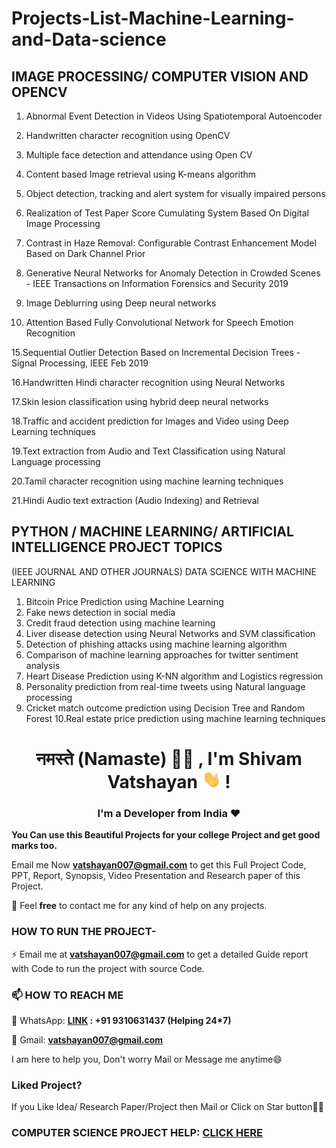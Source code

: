 # Projects-List-Machine-Learning-and-Data-science

## IMAGE PROCESSING/ COMPUTER VISION AND OPENCV

1. Abnormal Event Detection in Videos Using Spatiotemporal Autoencoder

2. Handwritten character recognition using OpenCV

3. Multiple face detection and attendance using Open CV

4. Content based Image retrieval using K-means algorithm

5. Object detection, tracking and alert system for visually impaired persons

6. Realization of Test Paper Score Cumulating System Based On Digital Image Processing

7. Contrast in Haze Removal: Configurable Contrast Enhancement Model Based on Dark Channel Prior

8. Generative Neural Networks for Anomaly Detection in Crowded Scenes - IEEE Transactions on Information Forensics and Security 2019

9. Image Deblurring using Deep neural networks

10. Attention Based Fully Convolutional Network for Speech Emotion Recognition

15.Sequential Outlier Detection Based on Incremental Decision Trees - Signal Processing, IEEE Feb 2019

16.Handwritten Hindi character recognition using Neural Networks

17.Skin lesion classification using hybrid deep neural networks

18.Traffic and accident prediction for Images and Video using Deep Learning techniques

19.Text extraction from Audio and Text Classification using Natural Language processing

20.Tamil character recognition using machine learning techniques

21.Hindi Audio text extraction (Audio Indexing) and Retrieval

## PYTHON / MACHINE LEARNING/ ARTIFICIAL INTELLIGENCE PROJECT TOPICS

(IEEE JOURNAL AND OTHER JOURNALS)
DATA SCIENCE WITH MACHINE LEARNING

1. Bitcoin Price Prediction using Machine Learning
2. Fake news detection in social media
3. Credit fraud detection using machine learning
4. Liver disease detection using Neural Networks and SVM classification
5. Detection of phishing attacks using machine learning algorithm
6. Comparison of machine learning approaches for twitter sentiment analysis
7. Heart Disease Prediction using K-NN algorithm and Logistics regression
8. Personality prediction from real-time tweets using Natural language processing
9. Cricket match outcome prediction using Decision Tree and Random Forest
10.Real estate price prediction using machine learning techniques





<h1 align="center"> नमस्ते (Namaste) 🙏🏻 , I'm Shivam Vatshayan <img src="https://raw.githubusercontent.com/ABSphreak/ABSphreak/master/gifs/Hi.gif" width="30px"> ! </h1>
<h3 align="center">I'm a Developer from India ❤</h3>




**You Can use this Beautiful Projects for your college Project and get good marks too.**

Email me Now **vatshayan007@gmail.com** to get this Full Project Code, PPT, Report, Synopsis, Video Presentation and Research paper of this Project.

💌 Feel **free** to contact me for any kind of help on any projects.
 
### HOW TO RUN THE PROJECT-
⚡ Email me at **vatshayan007@gmail.com** to get a detailed Guide report with Code to run the project with source Code.

### 📫 HOW TO REACH ME 

💬 WhatsApp: **[LINK](https://wa.me/message/CHWN2AHCPMAZK1) : +91 9310631437 (Helping 24*7)**

💬 Gmail: **vatshayan007@gmail.com**

I am here to help you, Don't worry Mail or Message me anytime😄

### Liked Project?
If you Like Idea/ Research Paper/Project then Mail or Click on Star button🙏🏻

### COMPUTER SCIENCE PROJECT HELP: [CLICK HERE](https://www.cse-projects.com)



